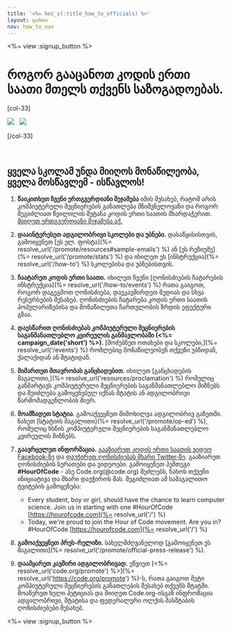 ```yaml
---
title: '<%= hoc_s(:title_how_to_officials) %>'
layout: ფართო
nav: how_to_nav
---
```

<%= view :signup_button %>

# როგორ გააცანოთ კოდის ერთი საათი მთელს თქვენს საზოგადოებას.

[col-33]

![](/images/fit-275/highlight-obama.png)&nbsp;&nbsp;&nbsp;![](/images/fit-246/dan.jpg)

[/col-33]

<p style="clear:both">&nbsp;</p>

## ყველა სკოლამ უნდა მიიღოს მონაწილეობა, ყველა მოსწავლემ - ისწავლოს!

1. **წაიკითხეთ ჩვენი ერთგვერდიანი შეჯამება** იმის შესახებ, რატომ არის კომპიუტერული მეცნიერების განათლება მნიშვნელოვანი და როგორ შეგიძლიათ წვილილის შეტანა კოდის ერთი საათის მხარდაჭერით. [მიიღეთ ერთგვერდიანი შეჯამება აქ.](/files/hoc-one-pager-public-officials-2016.pdf)

2. **დააინტერესეთ ადგილობრივი სკოლები და უბნები.** დასაწყისისთვის, გამოიყენეთ [ეს ელ. ფოსტა](%= resolve_url('/promote/resources#sample-emails') %) ან [ეს რეზიუმე](%= resolve_url('/promote/stats') %) და იხილეთ ეს [ინსტრუქცია](%= resolve_url('/how-to') %) სკოლებისა და უბნებისთვის.

3. **ჩაატარეთ კოდის ერთი საათი.** იხილეთ ჩვენი [ღონისძიების ჩატარების ინსტრუქცია](%= resolve_url('/how-to/events') %) რათა გაიგოთ, როგორ დაგეგმოთ ღონისძიება, დაუკავშირდეთ მედიას და სხვა რესურსების შესახებ. ღონისძიების ჩატარება კოდის ერთი საათის პოპულარიზებისა და მონაწილეთა ჩართულობის ზრდის ეფექტური გზაა.

4. **დაესწარით ღონისძიებას კომპიუტერული მეცნიერების საგანმანათლებლო კვირეულის განმავლობაში (<%= campaign_date('short') %>).** [მოძებნეთ ოთახები და სკოლები,](%= resolve_url('/events') %) რომლებიც მონაწილეობენ თქვენი უბნიდან, ქალაქიდან ან შტატიდან.

5. **მიმართეთ მთავრობას განცხადებით.** იხილეთ [განცხადების მაგალითი,](%= resolve_url('resources/proclamation') %) რომელიც განმარტავს კომპიუტერული მეცნიერების საგანმანათლებლო მიზნებს და შეიძლება გამოყენებულ იქნას შტატის ან ადგილობრივი წარმომადგენლობის მიერ.

6. **მოამზადეთ სტატია**. გამოაქვეყნეთ მიმოხილვა ადგილობრივ გაზეთში. ნახეთ [სტატიის მაგალითი](%= resolve_url('/promote/op-ed') %), რომელიც ხსნის კომპიუტერული მეცნიერების საგანმანათლებლო კვირეულის მიზნებს.

7. **გაავრცელეთ ინფორმაცია.** [გააზიარეთ კოდის ერთი საათის ვიდეო Facebook-ზე](https://www.facebook.com/sharer/sharer.php?u=http%3A%2F%2Fhourofcode.com%2Fus) და [დაუჭირეთ ღონისძიებას მხარი Twitter-ზე](https://twitter.com/intent/tweet?url=http%3A%2F%2Fhourofcode.com&text=I%27m%20participating%20in%20this%20year%27s%20%23HourOfCode%2C%20are%20you%3F%20%40codeorg&original_referer=https%3A%2F%2Fwww.google.com%2Furl%3Fq%3Dhttps%253A%252F%252Ftwitter.com%252Fshare%253Fhashtags%253D%2526amp%253Brelated%253Dcodeorg%2526amp%253Btext%253DI%252527m%252Bparticipating%252Bin%252Bthis%252Byear%252527s%252B%252523HourOfCode%25252C%252Bare%252Byou%25253F%252B%252540codeorg%2526amp%253Burl%253Dhttp%25253A%25252F%25252Fhourofcode.com%26sa%3DD%26sntz%3D1%26usg%3DAFQjCNE1GLTUbKZfMlEh9Aj5w0iswz6PYQ&related=codeorg&hashtags=). გააზიარეთ ღონისძიების სურათები და ვიდეოები. გამოიყენეთ ჰეშთეგი **#HourOfCode** - ასე Code.org(@code.org) შეძლებს, ნახოს თქვენი ინიციატივა და მხარი დაუჭიროს მას. შეგიძლიათ ამ სამაგალითო ტვიტების გამოყენება:
    
    - Every student, boy or girl, should have the chance to learn computer science. Join us in starting with one #HourOfCode [https://hourofcode.com](%= resolve_url('/') %)
    - Today, we're proud to join the Hour of Code movement. Are you in? #HourOfCode [https://hourofcode.com](%= resolve_url('/') %)   
          
        

8. **გამოაქვეყნეთ პრეს-რელიზი.** სახელმძღვანელოდ [გამოიყენეთ ეს მაგალითი](%= resolve_url('/promote/official-press-release') %).

9. **დაამყარეთ კავშირი ადგილობრივად.** ეწვიეთ [<%= resolve_url('code.org/promote') %>](%= resolve_url('https://code.org/promote') %)-ს, რათა გაიგოთ მეტი კომპიუტერული მეცნიერების განათლების შესახებ თქვენს შტატში. მოაწერეთ ხელი პეტიციას და მიიღეთ Code.org-ისგან ინფრომაცია ადგილობრივი, შტატისა და ფედერალური ოლქის მასშტაბის ღონისძიებები შესახებ.

<%= view :signup_button %>